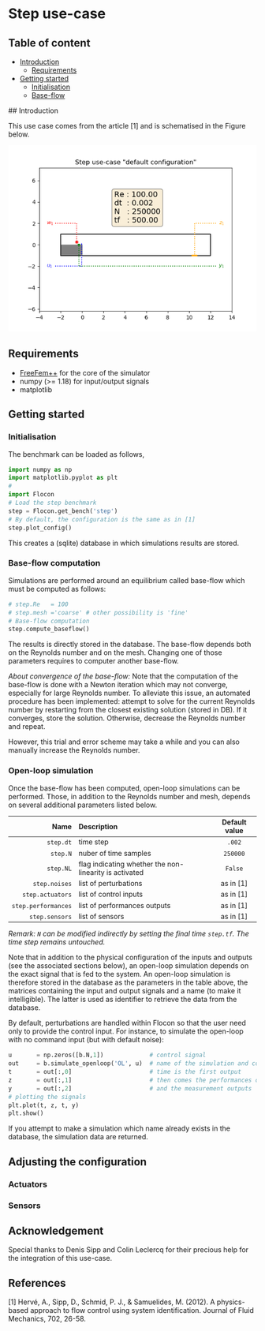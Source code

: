# Step use-case


## Table of content

* [Introduction](#introduction)
  * [Requirements](#requirements)
* [Getting started](#gettingstarted)
  * [Initialisation](#initialisation)
  * [Base-flow](#baseflow)


<a name="introduction"/>
## Introduction

This use case comes from the article [1] and is schematised in the Figure below.

![Default configuration](./static/step_default.png)

<a name="requirements"/>

## Requirements

* [FreeFem++](https://freefem.org/) for the core of the simulator
* numpy (>= 1.18) for input/output signals
* matplotlib

<a name="gettingstarted"/>

## Getting started

<a name="initialisation"/>

### Initialisation

The benchmark can be loaded as follows,

```python
import numpy as np
import matplotlib.pyplot as plt
#
import Flocon
# Load the step benchmark
step = Flocon.get_bench('step')
# By default, the configuration is the same as in [1]
step.plot_config()
```
This creates a (sqlite) database in which simulations results are stored.

<a name="baseflow"/>

### Base-flow computation

Simulations are performed around an equilibrium called base-flow which  must be computed as follows:

```python
# step.Re   = 100
# step.mesh ='coarse' # other possibility is 'fine'
# Base-flow computation
step.compute_baseflow()
```
The results is directly stored in the database. The base-flow depends both on the Reynolds number and on the mesh. Changing one of those parameters requires to computer another base-flow.


*About convergence of the base-flow:* Note that the computation of the base-flow is done with a Newton iteration which may not converge, especially for large Reynolds number. To alleviate this issue, an automated procedure has been implemented: attempt to solve for the current Reynolds number by restarting from the closest existing solution (stored in DB). If it converges, store the solution. Otherwise, decrease the Reynolds number and repeat.

However, this trial and error scheme may take a while and you can also manually increase the Reynolds number.

### Open-loop simulation

Once the base-flow has been computed, open-loop simulations can be performed. Those, in addition to the Reynolds number and mesh, depends on several additional parameters listed below.


|   Name              | Description                                            |  Default value |
|--------------------:|:-------------------------------------------------------|:--------------:|
| `step.dt`           | time step                                              |  `.002`        |
| `step.N`            | nuber of time samples                                  |  `250000`      |
| `step.NL`           | flag indicating whether the non-linearity is activated |  `False`       |
| `step.noises`       | list of perturbations                                  |  as in [1]     |
| `step.actuators`    | list of control inputs                                 |  as in [1]     |
| `step.performances` | list of performances outputs                           |  as in [1]     |
| `step.sensors`      | list of sensors                                        |  as in [1]     |

*Remark: `N` can be modified indirectly by setting the final time `step.tf`. The time step remains untouched.*

Note that in addition to the physical configuration of the inputs and outputs (see the associated sections below), an open-loop simulation depends on the exact signal that is fed to the system.
An open-loop simulation is therefore stored in the database as the parameters in the table above, the matrices containing the input and output signals and a name (to make it intelligible). The latter is used as identifier to retrieve the data from the database.

By default, perturbations are handled within Flocon so that the user need only to provide the control input. For instance, to simulate the open-loop with no command input (but with default noise):

```python
u       = np.zeros([b.N,1])             # control signal
out     = b.simulate_openloop('OL', u)  # name of the simulation and comand
t       = out[:,0]                      # time is the first output
z       = out[:,1]                      # then comes the performances outputs
y       = out[:,2]                      # and the measurement outputs
# plotting the signals
plt.plot(t, z, t, y)
plt.show()
```
If you attempt to make a simulation which name already exists in the database, the simulation data are returned.

## Adjusting the configuration

### Actuators
### Sensors


## Acknowledgement  

Special thanks to Denis Sipp and Colin Leclercq for their precious help for the integration of this use-case.

## References

[1] Hervé, A., Sipp, D., Schmid, P. J., & Samuelides, M. (2012). A physics-based approach to flow control using system identification. Journal of Fluid Mechanics, 702, 26-58.
